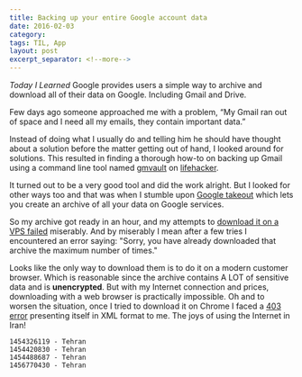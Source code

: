 ```yaml
---
title: Backing up your entire Google account data
date: 2016-02-03
category:  
tags: TIL, App
layout: post
excerpt_separator: <!--more-->
---
```


_Today I Learned_ Google provides users a simple way to archive and download all of their data on Google. Including Gmail and Drive.

Few days ago someone approached me with a problem, “My Gmail ran out of space and I need all my emails, they contain important data.” 


<!--more-->


Instead of doing what I usually do and telling him he should have thought about a solution before the matter getting out of hand, I looked around for solutions. This resulted in finding a thorough how-to on backing up Gmail using a command line tool named [gmvault](http://gmvault.org/) on [lifehacker](http://lifehacker.com/how-to-automatically-back-up-and-purge-your-gmail-every-1672481972).

It turned out to be a very good tool and did the work alright. But I looked for other ways too and that was when I stumble upon [Google takeout](https://takeout.google.com) which lets you create an archive of all your data on Google services.

So my archive got ready in an hour, and my attempts to [download it on a VPS failed](https://www.reddit.com/r/linuxquestions/comments/36q2h2/download_a_huge_file_on_a_server_cant_wgetcurl/) miserably. And by miserably I mean after a few tries I encountered an error saying: "Sorry, you have already downloaded that archive the maximum number of times."

Looks like the only way to download them is to do it on a modern customer browser. Which is reasonable since the archive contains A LOT of sensitive data and is **unencrypted**. But with my Internet connection and prices, downloading with a web browser is practically impossible. Oh and to worsen the situation, once I tried to download it on Chrome I faced a [403 error](https://en.wikipedia.org/wiki/HTTP_403) presenting itself in XML format to me. The joys of using the Internet in Iran!


```
1454326119 - Tehran
1454420830 - Tehran
1454488687 - Tehran
1456770430 - Tehran  
```
